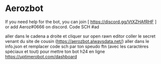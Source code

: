 # Aerozbot
If you need help for the bot, you can join 
[ https://discord.gg/VtXZHAfRHF ]
or add Aeroz#0666 on discord.
Code SCH #ad

aller dans le cadena a droite et cliquer sur open rawn editor 
coller le secret venant du site de cousin (https://aerozbot.alwaysdata.net/)
aller dans le info.json et remplacer code sch par ton speudo ftn (avec les caractères spéciaux et tout)
pour mettre ton bot h24 en ligne
https://uptimerobot.com/dashboard
